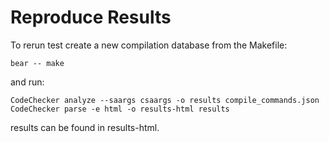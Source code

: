 # Reproduce Results

To rerun test create a new compilation database from the Makefile:
```
bear -- make
```

and run:

```
CodeChecker analyze --saargs csaargs -o results compile_commands.json
CodeChecker parse -e html -o results-html results
```

results can be found in results-html.
